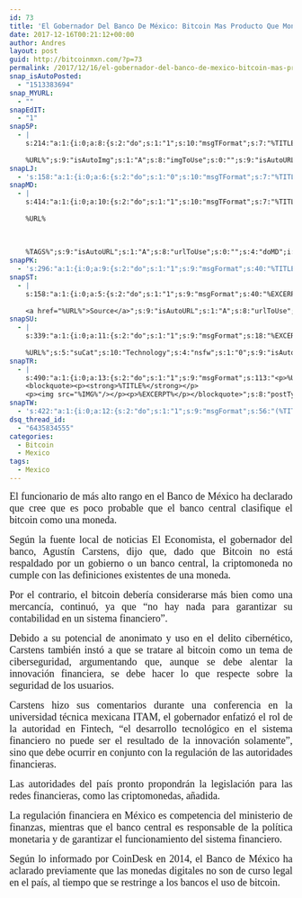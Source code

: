 ```yaml
---
id: 73
title: 'El Gobernador Del Banco De México: Bitcoin Mas Producto Que Moneda.'
date: 2017-12-16T00:21:12+00:00
author: Andres
layout: post
guid: http://bitcoinmxn.com/?p=73
permalink: /2017/12/16/el-gobernador-del-banco-de-mexico-bitcoin-mas-producto-que-moneda/
snap_isAutoPosted:
  - "1513383694"
snap_MYURL:
  - ""
snapEdIT:
  - "1"
snap5P:
  - |
    s:214:"a:1:{i:0;a:8:{s:2:"do";s:1:"1";s:10:"msgTFormat";s:7:"%TITLE%";s:9:"msgFormat";s:18:"%EXCERPT%
    
    %URL%";s:9:"isAutoImg";s:1:"A";s:8:"imgToUse";s:0:"";s:9:"isAutoURL";s:1:"A";s:8:"urlToUse";s:0:"";s:4:"do5P";i:0;}}";
snapLJ:
  - 's:158:"a:1:{i:0;a:6:{s:2:"do";s:1:"0";s:10:"msgTFormat";s:7:"%TITLE%";s:9:"msgFormat";s:9:"%EXCERPT%";s:9:"isAutoURL";s:1:"A";s:8:"urlToUse";s:0:"";s:4:"doLJ";i:0;}}";'
snapMD:
  - |
    s:414:"a:1:{i:0;a:10:{s:2:"do";s:1:"1";s:10:"msgTFormat";s:7:"%TITLE%";s:9:"msgFormat";s:32:"%EXCERPT%
    
    %URL%
    
    
    
    %TAGS%";s:9:"isAutoURL";s:1:"A";s:8:"urlToUse";s:0:"";s:4:"doMD";i:0;s:8:"isPosted";s:1:"1";s:4:"pgID";s:12:"a7ca3bdba2b0";s:7:"postURL";s:115:"https://medium.com/@redracer404/el-gobernador-del-banco-de-m%C3%A9xico-bitcoin-mas-producto-que-moneda-a7ca3bdba2b0";s:5:"pDate";s:19:"2017-12-16 00:21:15";}}";
snapPK:
  - 's:296:"a:1:{i:0;a:9:{s:2:"do";s:1:"1";s:9:"msgFormat";s:40:"%TITLE% - %URL% #bitcoin #mexico #crypto";s:9:"isAutoURL";s:1:"A";s:8:"urlToUse";s:0:"";s:4:"doPK";i:0;s:8:"isPosted";s:1:"1";s:4:"pgID";i:1363756953;s:7:"postURL";s:30:"https://www.plurk.com/p/mjy1ll";s:5:"pDate";s:19:"2017-12-16 00:21:19";}}";'
snapST:
  - |
    s:158:"a:1:{i:0;a:5:{s:2:"do";s:1:"1";s:9:"msgFormat";s:40:"%EXCERPT%
    
    <a href="%URL%">Source</a>";s:9:"isAutoURL";s:1:"A";s:8:"urlToUse";s:0:"";s:4:"doST";i:0;}}";
snapSU:
  - |
    s:339:"a:1:{i:0;a:11:{s:2:"do";s:1:"1";s:9:"msgFormat";s:18:"%EXCERPT%
    
    %URL%";s:5:"suCat";s:10:"Technology";s:4:"nsfw";s:1:"0";s:9:"isAutoURL";s:1:"A";s:8:"urlToUse";s:0:"";s:4:"doSU";i:0;s:8:"isPosted";s:1:"1";s:4:"pgID";s:6:"9q0Hko";s:7:"postURL";s:45:"http://www.stumbleupon.com/su/9q0Hko/comments";s:5:"pDate";s:19:"2017-12-16 00:21:32";}}";
snapTR:
  - |
    s:490:"a:1:{i:0;a:13:{s:2:"do";s:1:"1";s:9:"msgFormat";s:113:"<p>%URL%</p>
    <blockquote><p><strong>%TITLE%</strong></p>
    <p><img src="%IMG%"/></p><p>%EXCERPT%</p></blockquote>";s:8:"postType";s:1:"T";s:10:"msgTFormat";s:7:"%TITLE%";s:9:"isAutoImg";s:1:"A";s:8:"imgToUse";s:0:"";s:9:"isAutoURL";s:1:"A";s:8:"urlToUse";s:0:"";s:4:"doTR";i:0;s:8:"isPosted";s:1:"1";s:4:"pgID";i:168587950198;s:7:"postURL";s:46:"http://bitcoinmxn.tumblr.com/post/168587950198";s:5:"pDate";s:19:"2017-12-16 00:21:34";}}";
snapTW:
  - 's:422:"a:1:{i:0;a:12:{s:2:"do";s:1:"1";s:9:"msgFormat";s:56:"(%TITLE%) - %URL% #bitcoinmxn #espanolbitcoin #bitcoinla";s:8:"attchImg";s:1:"1";s:9:"isAutoImg";s:1:"A";s:8:"imgToUse";s:0:"";s:9:"isAutoURL";s:1:"A";s:8:"urlToUse";s:0:"";s:4:"doTW";i:0;s:8:"isPosted";s:1:"1";s:4:"pgID";s:18:"941825596149006336";s:7:"postURL";s:57:"https://twitter.com/mxn_bitcoin/status/941825596149006336";s:5:"pDate";s:19:"2017-12-16 00:21:35";}}";'
dsq_thread_id:
  - "6435834555"
categories:
  - Bitcoin
  - Mexico
tags:
  - Mexico
---
```

<p align="justify">
  <span style="font-family: 'Times New Roman', serif;"><span style="font-size: large;">El funcionario de más alto rango en el Banco de México ha declarado que cree que es poco probable que el banco central clasifique el bitcoin como una moneda.</span></span>
</p>

<p align="justify">
  <span style="font-family: 'Times New Roman', serif;"><span style="font-size: large;">Según la fuente local de noticias El Economista, el gobernador del banco, Agustín Carstens, dijo que, dado que Bitcoin no está respaldado por un gobierno o un banco central, la criptomoneda no cumple con las definiciones existentes de una moneda.</span></span>
</p>

<p align="justify">
  <span style="font-family: 'Times New Roman', serif;"><span style="font-size: large;">Por el contrario, el bitcoin debería considerarse más bien como una mercancía, continuó, ya que &#8220;no hay nada para garantizar su contabilidad en un sistema financiero&#8221;.</span></span>
</p>

<p align="justify">
  <span style="font-family: 'Times New Roman', serif;"><span style="font-size: large;">Debido a su potencial de anonimato y uso en el delito cibernético, Carstens también instó a que se tratare al bitcoin como un tema de ciberseguridad, argumentando que, aunque se debe alentar la innovación financiera, se debe hacer lo que respecte sobre la seguridad de los usuarios.</span></span>
</p>

<p align="justify">
  <span style="font-family: 'Times New Roman', serif;"><span style="font-size: large;">Carstens hizo sus comentarios durante una conferencia en la universidad técnica mexicana ITAM, el gobernador enfatizó el rol de la autoridad en Fintech, &#8220;el desarrollo tecnológico en el sistema financiero no puede ser el resultado de la innovación solamente&#8221;, sino que debe ocurrir en conjunto con la regulación de las autoridades financieras.</span></span>
</p>

<p align="justify">
  <span style="font-family: 'Times New Roman', serif;"><span style="font-size: large;">Las autoridades del país pronto propondrán la legislación para las redes financieras, como las criptomonedas, añadida.</span></span>
</p>

<p align="justify">
  <span style="font-family: 'Times New Roman', serif;"><span style="font-size: large;">La regulación financiera en México es competencia del ministerio de finanzas, mientras que el banco central es responsable de la política monetaria y de garantizar el funcionamiento del sistema financiero.</span></span>
</p>

<p align="justify">
  <span style="font-family: 'Times New Roman', serif;"><span style="font-size: large;">Según lo informado por CoinDesk en 2014, el Banco de México ha aclarado previamente que las monedas digitales no son de curso legal en el país, al tiempo que se restringe a los bancos el uso de bitcoin.</span></span>
</p>